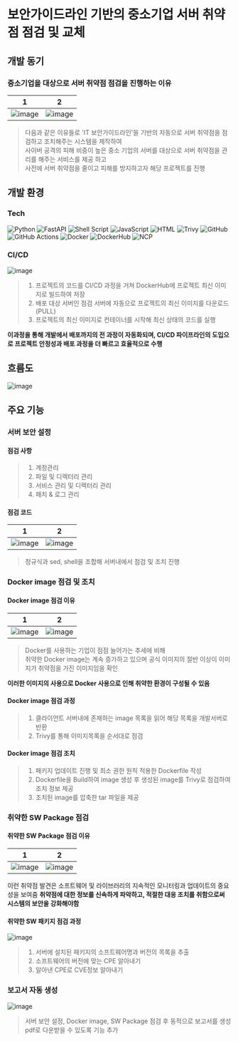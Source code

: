 # 보안가이드라인 기반의 중소기업 서버 취약점 점검 및 교체

## 개발 동기

### 중소기업을 대상으로 서버 취약점 점검을 진행하는 이유

| 1 | 2 |
|:-:|:-:|
| ![image](https://github.com/user-attachments/assets/c1bf385e-b7fe-41ef-b747-e682b514ac30) | ![image](https://github.com/user-attachments/assets/0520e1b8-5661-41e4-bbce-8c42ecd3e472) |

> 다음과 같은 이유들로 'IT 보안가이드라인'을 기반의 자동으로 서버 취약점을 점검하고 조치해주는 시스템을 제작하여 <br>
> 사이버 공격의 피해 비중이 높은 중소 기업의 서버를 대상으로 서버 취약점을 관리를 해주는 서비스를 제공 하고 <br>
> 사전에 서버 취약점을 줄이고 피해를 방지하고자 해당 프로젝트를 진행

## 개발 환경
### Tech
![Python](https://img.shields.io/badge/Python-3776AB?style=flat-square&logo=python&logoColor=white)
![FastAPI](https://img.shields.io/badge/FastAPI-005571?style=flat-square&logo=fastapi&logoColor=white)
![Shell Script](https://img.shields.io/badge/Shell_Script-89E051?style=flat-square&logo=gnu-bash&logoColor=white)
![JavaScript](https://img.shields.io/badge/JavaScript-F7DF1E?style=flat-square&logo=javascript&logoColor=black)
![HTML](https://img.shields.io/badge/HTML-E34F26?style=flat-square&logo=html5&logoColor=white)
![Trivy](https://img.shields.io/badge/Trivy-5C6BC0?style=flat-square&logo=trivy&logoColor=white)
![GitHub](https://img.shields.io/badge/GitHub-181717?style=flat-square&logo=github&logoColor=white)
![GitHub Actions](https://img.shields.io/badge/GitHub_Actions-2088FF?style=flat-square&logo=github-actions&logoColor=white)
![Docker](https://img.shields.io/badge/Docker-2496ED?style=flat-square&logo=docker&logoColor=white)
![DockerHub](https://img.shields.io/badge/DockerHub-0db7f2?style=flat-square&logo=dockerhub&logoColor=white)
![NCP](https://img.shields.io/badge/NCP-3DDC84?style=flat-square&logo=ncp&logoColor=white)

### CI/CD
![image](https://github.com/user-attachments/assets/4fc3ae3f-d0de-4723-90e5-c2ce5ffeb60c)

> 1. 프로젝트의 코드를 CI/CD 과정을 거쳐 DockerHub에 프로젝트 최신 이미지로 빌드하여 저장 <br>
> 2. 배포 대상 서버인 점검 서버에 자동으로 프로젝트의 최신 이미지를 다운로드 (PULL) <br>
> 3. 프로젝트의 최신 이미지로 컨테이너를 시작해 최신 상태의 코드를 실행 <br>

**이과정을 통해 개발에서 배포까지의 전 과정이 자동화되며, CI/CD 파이프라인의 도입으로 프로젝트 안정성과 배포 과정을 더 빠르고 효율적으로 수행**

## 흐름도
![image](https://github.com/user-attachments/assets/32571c2b-00c7-4d30-bf37-b0c308c0717a)

## 주요 기능

### 서버 보안 설정

#### 점검 사항
> 1. 계정관리 <br>
> 2. 파일 및 디렉터리 관리 <br>
> 3. 서비스 관리 및 디렉터리 관리 <br>
> 4. 패치 & 로그 관리 <br>

#### 점검 코드 
| 1 | 2 |
|:-:|:-:|
| ![image](https://github.com/user-attachments/assets/86a975c3-3984-4df1-b8f5-4a9512f93c1e) | ![image](https://github.com/user-attachments/assets/bc4337b9-f880-4103-97a5-476e2a72b652) |

> 정규식과 sed, shell을 조합해 서버내에서 점검 및 조치 진행

### Docker image 점검 및 조치

#### Docker image 점검 이유

| 1 | 2 |
|:-:|:-:|
| ![image](https://github.com/user-attachments/assets/da67ceda-62e7-4cae-8efd-536a56d57c6e) | ![image](https://github.com/user-attachments/assets/b1c5363a-66ab-4a8e-b277-c3c05930911f) |

> Docker를 사용하는 기업이 점점 늘어가는 추세에 비해 <br>
> 취약한 Docker image는 계속 증가하고 있으며 공식 이미지의 절반 이상이 이미지가 취약점을 가진 이미지임을 확인 <br>

**이러한 이미지의 사용으로 Docker 사용으로 인해 취약한 환경이 구성될 수 있음**

#### Docker image 점검 과정
> 1. 클라이언트 서버내에 존재하는 image 목록을 읽어 해당 목록을 개발서버로 반환 <br>
> 2. Trivy를 통해 이미지목록을 순서대로 점검 <br>

#### Docker image 점검 조치
> 1. 패키지 업데이트 진행 및 최소 권한 원칙 적용한 Dockerfile 작성 <br>
> 2. Dockerfile을 Build하여 image 생성 후 생성된 image를 Trivy로 점검하여 조치 정보 제공 <br>
> 3. 조치된 image를 압축한 tar 파일을 제공 <Br>

### 취약한 SW Package 점검

#### 취약한 SW Package 점검 이유

| 1 | 2 |
|:-:|:-:|
| ![image](https://github.com/user-attachments/assets/4e6a0803-f6b9-4299-9863-a2216ec722be) | ![image](https://github.com/user-attachments/assets/93c6f8a7-13bf-40cd-8a02-b3bae905904c) |

이런 취약점 발견은 소프트웨어 및 라이브러리의 지속적인 모니터링과 업데이트의 중요성을 보여줌
**취약점에 대한 정보를 신속하게 파악하고, 적절한 대응 조치를 취함으로써 시스템의 보안을 강화해야함**

#### 취약한 SW 패키지 점검 과정
![image](https://github.com/user-attachments/assets/531cc7ea-b8c3-46e0-88ba-15e518990b5f)

> 1. 서버에 설치된 패키지의 소프트웨어명과 버전의 목록을 추출 <br>
> 2. 소프트웨어의 버전에 맞는 CPE 알아내기 <br>
> 3. 알아낸 CPE로 CVE정보 알아내기 <br>

### 보고서 자동 생성
![image](https://github.com/user-attachments/assets/beba55b1-ad53-4983-adfe-9d0ae9d5797e)

> 서버 보안 설정, Docker image, SW Package 점검 후 동적으로 보고서를 생성 <br>
> pdf로 다운받을 수 있도록 기능 추가

